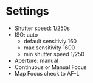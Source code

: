 # Settings
- Shutter speed: 1/250s
- ISO: auto
  - default sensitiviy 160
  - max sensitivity 1600
  - min shutter speed 1/250
- Aperture: manual
- Continuous or Manual Focus
- Map Focus check to AF-L
